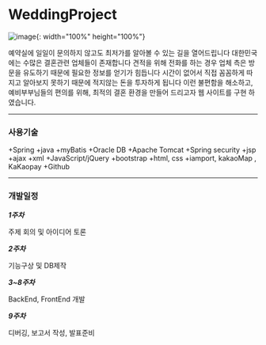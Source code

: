 # WeddingProject

![image](https://user-images.githubusercontent.com/63235257/87305051-c916ed80-c550-11ea-92b3-49a965f8600c.png){: width="100%" height="100%"}

예약실에 일일이 문의하지 않고도 최저가를 알아볼 수 있는 길을 열어드립니다
대한민국에는 수많은 결혼관련 업체들이 존재합니다
견적을 위해 전화를 하는 경우 업체 측은 방문을 유도하기 때문에 필요한 정보를 얻기가 힘듭니다
시간이 없어서 직접 꼼꼼하게 따지고 알아보지 못하기 때문에 적지않는 돈을 투자하게 됩니다
이런 불편함을 해소하고, 예비부부님들의 편의를 위해, 최적의 결혼 환경을 만들어 드리고자
웹 사이트를 구현 하였습니다.

***

### 사용기술
+Spring
+java
+myBatis
+Oracle DB
+Apache Tomcat
+Spring security
+jsp
+ajax
+xml
+JavaScript/jQuery
+bootstrap
+html, css
+iamport, kakaoMap , KaKaopay
+Github

***

### 개발일정

***1주차***

주제 회의 및 아이디어 토론 

***2주차***

기능구상 및 DB제작

***3~8주차***

BackEnd, FrontEnd 개발

***9주차***

디버깅, 보고서 작성, 발표준비
